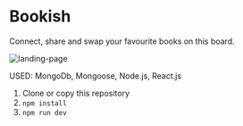 # Bookish

Connect, share and swap your favourite books on this board.

![landing-page](https://res.cloudinary.com/vazzz/image/upload/v1538408218/Screenshot_from_2018-10-01_16-25-14.png)

USED: MongoDb, Mongoose, Node.js, React.js

1. Clone or copy this repository
2. `npm install`
3. `npm run dev`
